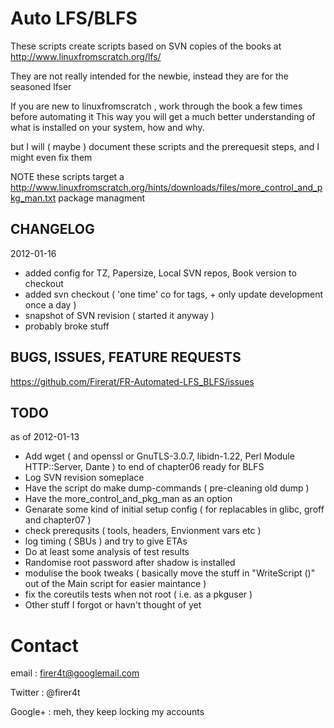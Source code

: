 Auto LFS/BLFS
=============

These scripts create scripts based on SVN copies of the books at
http://www.linuxfromscratch.org/lfs/

They are not really intended for the newbie, instead they are for the seasoned lfser

If you are new to linuxfromscratch , work through the book a few times before automating it
This way you will get a much better understanding of what is installed on your system, how and why.

but I will ( maybe ) document these scripts and the prerequesit steps, and I might even fix them

NOTE these scripts target a
http://www.linuxfromscratch.org/hints/downloads/files/more_control_and_pkg_man.txt
package managment

CHANGELOG
---------
2012-01-16
* added config for TZ, Papersize, Local SVN repos, Book version to checkout
* added svn checkout ( 'one time' co for tags, + only update development once a day )
* snapshot of SVN revision ( started it anyway )
* probably broke stuff

BUGS, ISSUES, FEATURE REQUESTS
------------------------------
https://github.com/Firerat/FR-Automated-LFS_BLFS/issues

TODO
----
as of 2012-01-13

* Add wget ( and openssl or GnuTLS-3.0.7, libidn-1.22, Perl Module HTTP::Server, Dante ) to end of chapter06 ready for BLFS
* Log SVN revision someplace
* Have the script do make dump-commands ( pre-cleaning old dump )
* Have the more_control_and_pkg_man as an option
* Genarate some kind of initial setup config ( for replacables in glibc, groff and chapter07 )
* check prerequsits ( tools, headers, Envionment vars etc )
* log timing ( SBUs ) and try to give ETAs
* Do at least some analysis of test results
* Randomise root password after shadow is installed
* modulise the book tweaks ( basically move the stuff in "WriteScript ()" out of the Main script for easier maintance )
* fix the coreutils tests when not root ( i.e. as a pkguser )
* Other stuff I forgot or havn't thought of yet

Contact
=======

email   : firer4t@googlemail.com

Twitter : @firer4t

Google+ : meh, they keep locking my accounts

